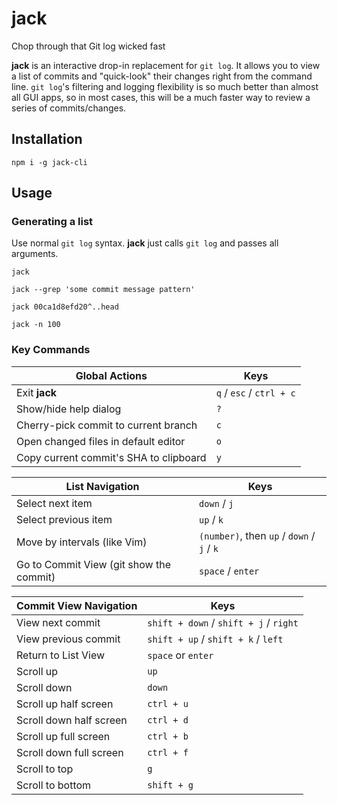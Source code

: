 # jack
Chop through that Git log wicked fast

**jack** is an interactive drop-in replacement for `git log`.  It allows you to view a list of commits and "quick-look" their changes right from the command line.  `git log`'s filtering and logging flexibility is so much better than almost all GUI apps, so in most cases, this will be a much faster way to review a series of commits/changes.

## Installation
```
npm i -g jack-cli
```

## Usage
### Generating a list
Use normal `git log` syntax.  **jack** just calls `git log` and passes all arguments.
```
jack

jack --grep 'some commit message pattern'

jack 00ca1d8efd20^..head

jack -n 100
```

### Key Commands

Global Actions | Keys
-------------- | ----
Exit **jack** | `q` / `esc` / `ctrl + c`
Show/hide help dialog | `?`
Cherry-pick commit to current branch | `c`
Open changed files in default editor | `o`
Copy current commit's SHA to clipboard | `y`

List Navigation | Keys
--------------- | ----
Select next item | `down` / `j`
Select previous item | `up` / `k`
Move by intervals (like Vim) | `(number)`, then `up` / `down` / `j` / `k`
Go to Commit View (git show the commit) | `space` / `enter`

Commit View Navigation | Keys
---------------------- | ----
View next commit | `shift + down` / `shift + j` / `right`
View previous commit | `shift + up` / `shift + k` / `left`
Return to List View | `space` or `enter`
Scroll up | `up` | `k`
Scroll down | `down` | `j`
Scroll up half screen | `ctrl + u`
Scroll down half screen | `ctrl + d`
Scroll up full screen | `ctrl + b`
Scroll down full screen | `ctrl + f`
Scroll to top | `g`
Scroll to bottom | `shift + g`

